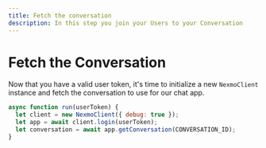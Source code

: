 ```yaml
---
title: Fetch the conversation
description: In this step you join your Users to your Conversation
---
```


# Fetch the Conversation

Now that you have a valid user token, it's time to initialize a new `NexmoClient` instance and fetch the conversation to use for our chat app.

```javascript
async function run(userToken) {
  let client = new NexmoClient({ debug: true });
  let app = await client.login(userToken);
  let conversation = await app.getConversation(CONVERSATION_ID);
}
```

